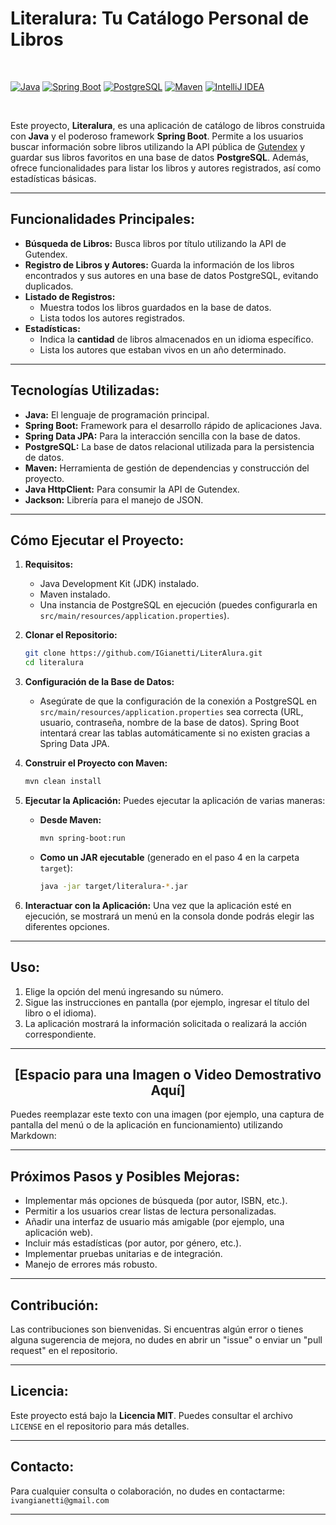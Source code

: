  <link rel="stylesheet" href="https://cdnjs.cloudflare.com/ajax/libs/font-awesome/6.0.0-beta3/css/all.min.css" integrity="sha512-xxxxxxxxxxxxxxxxxxxxxxxxxxxxxxxxxxxxxxxxxxxxxxxxxxxxxxxxxxxxxxxxxxxxxxxxxxxxxxxxxxxxxxxxxxxxxxxxxxxxxxxxxxxxxxx" crossorigin="anonymous" referrerpolicy="no-referrer" />

# <i class="fas fa-book"></i> Literalura: Tu Catálogo Personal de Libros <i class="fas fa-laptop-code"></i>

<br>

[![Java](https://img.shields.io/badge/Java-ED8B00?style=for-the-badge&logo=openjdk&logoColor=white)](https://www.java.com)
[![Spring Boot](https://img.shields.io/badge/Spring_Boot-F2F4F9?style=for-the-badge&logo=spring-boot)](https://spring.io/projects/spring-boot)
[![PostgreSQL](https://img.shields.io/badge/PostgreSQL-316192?style=for-the-badge&logo=postgresql&logoColor=white)](https://www.postgresql.org/)
[![Maven](https://img.shields.io/badge/Apache_Maven-C6003F?style=for-the-badge&logo=apache-maven&logoColor=white)](https://maven.apache.org/)
[![IntelliJ IDEA](https://img.shields.io/badge/IntelliJIDEA-000000.svg?style=for-the-badge&logo=intellij-idea&logoColor=white)](https://www.jetbrains.com/idea/)

<br>

Este proyecto, **Literalura**, es una aplicación de catálogo de libros construida con **Java** y el poderoso framework **Spring Boot**. Permite a los usuarios buscar información sobre libros utilizando la API pública de [Gutendex](https://gutendex.com/) y guardar sus libros favoritos en una base de datos **PostgreSQL**. Además, ofrece funcionalidades para listar los libros y autores registrados, así como estadísticas básicas.

---

## <i class="fas fa-lightbulb"></i> Funcionalidades Principales:

* **Búsqueda de Libros:** <i class="fas fa-search"></i> Busca libros por título utilizando la API de Gutendex.
* **Registro de Libros y Autores:** <i class="fas fa-database"></i> Guarda la información de los libros encontrados y sus autores en una base de datos PostgreSQL, evitando duplicados.
* **Listado de Registros:** <i class="fas fa-list-ul"></i>
    * Muestra todos los libros guardados en la base de datos.
    * Lista todos los autores registrados.
* **Estadísticas:** <i class="fas fa-chart-bar"></i>
    * Indica la **cantidad** de libros almacenados en un idioma específico.
    * Lista los autores que estaban vivos en un año determinado.

---

## <i class="fas fa-cogs"></i> Tecnologías Utilizadas:

* **Java:** <i class="fab fa-java"></i> El lenguaje de programación principal.
* **Spring Boot:** <i class="fas fa-leaf"></i> Framework para el desarrollo rápido de aplicaciones Java.
* **Spring Data JPA:** <i class="fas fa-code-branch"></i> Para la interacción sencilla con la base de datos.
* **PostgreSQL:** <i class="fas fa-database"></i> La base de datos relacional utilizada para la persistencia de datos.
* **Maven:** <i class="fas fa-box-open"></i> Herramienta de gestión de dependencias y construcción del proyecto.
* **Java HttpClient:** <i class="fas fa-network-wired"></i> Para consumir la API de Gutendex.
* **Jackson:** <i class="fas fa-file-code"></i> Librería para el manejo de JSON.

---

## <i class="fas fa-play-circle"></i> Cómo Ejecutar el Proyecto:

1.  **Requisitos:** <i class="fas fa-clipboard-check"></i>
    * Java Development Kit (JDK) instalado.
    * Maven instalado.
    * Una instancia de PostgreSQL en ejecución (puedes configurarla en `src/main/resources/application.properties`).

2.  **Clonar el Repositorio:**
    ```bash
    git clone https://github.com/IGianetti/LiterAlura.git
    cd literalura
    ```

3.  **Configuración de la Base de Datos:**
    * Asegúrate de que la configuración de la conexión a PostgreSQL en `src/main/resources/application.properties` sea correcta (URL, usuario, contraseña, nombre de la base de datos). Spring Boot intentará crear las tablas automáticamente si no existen gracias a Spring Data JPA.

4.  **Construir el Proyecto con Maven:**
    ```bash
    mvn clean install
    ```

5.  **Ejecutar la Aplicación:**
    Puedes ejecutar la aplicación de varias maneras:
    * **Desde Maven:**
        ```bash
        mvn spring-boot:run
        ```
    * **Como un JAR ejecutable** (generado en el paso 4 en la carpeta `target`):
        ```bash
        java -jar target/literalura-*.jar
        ```

6.  **Interactuar con la Aplicación:**
    Una vez que la aplicación esté en ejecución, se mostrará un menú en la consola donde podrás elegir las diferentes opciones.

---

## <i class="fas fa-terminal"></i> Uso:

1.  Elige la opción del menú ingresando su número.
2.  Sigue las instrucciones en pantalla (por ejemplo, ingresar el título del libro o el idioma).
3.  La aplicación mostrará la información solicitada o realizará la acción correspondiente.

---

## <div align="center">[Espacio para una Imagen o Video Demostrativo Aquí]</div>

Puedes reemplazar este texto con una imagen (por ejemplo, una captura de pantalla del menú o de la aplicación en funcionamiento) utilizando Markdown:


---


## <i class="fas fa-rocket"></i> Próximos Pasos y Posibles Mejoras:

* Implementar más opciones de búsqueda (por autor, ISBN, etc.).
* Permitir a los usuarios crear listas de lectura personalizadas.
* Añadir una interfaz de usuario más amigable (por ejemplo, una aplicación web).
* Incluir más estadísticas (por autor, por género, etc.).
* Implementar pruebas unitarias e de integración.
* Manejo de errores más robusto.

---

## <i class="fas fa-hands-helping"></i> Contribución:

Las contribuciones son bienvenidas. Si encuentras algún error o tienes alguna sugerencia de mejora, no dudes en abrir un "issue" o enviar un "pull request" en el repositorio.


---


## <i class="fas fa-scroll"></i> Licencia:

Este proyecto está bajo la **Licencia MIT**. Puedes consultar el archivo `LICENSE` en el repositorio para más detalles.

---


## <i class="fas fa-envelope"></i> Contacto:
Para cualquier consulta o colaboración, no dudes en contactarme: `ivangianetti@gmail.com`

---